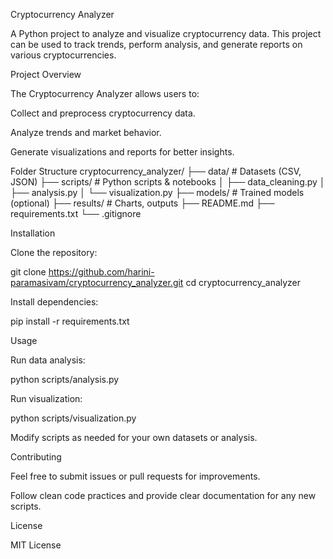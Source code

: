 Cryptocurrency Analyzer

A Python project to analyze and visualize cryptocurrency data.
This project can be used to track trends, perform analysis, and generate reports on various cryptocurrencies.

Project Overview

The Cryptocurrency Analyzer allows users to:

Collect and preprocess cryptocurrency data.

Analyze trends and market behavior.

Generate visualizations and reports for better insights.

Folder Structure
cryptocurrency_analyzer/
├── data/          # Datasets (CSV, JSON)
├── scripts/       # Python scripts & notebooks
│   ├── data_cleaning.py
│   ├── analysis.py
│   └── visualization.py
├── models/        # Trained models (optional)
├── results/       # Charts, outputs
├── README.md
├── requirements.txt
└── .gitignore

Installation

Clone the repository:

git clone https://github.com/harini-paramasivam/cryptocurrency_analyzer.git
cd cryptocurrency_analyzer


Install dependencies:

pip install -r requirements.txt

Usage

Run data analysis:

python scripts/analysis.py


Run visualization:

python scripts/visualization.py


Modify scripts as needed for your own datasets or analysis.

Contributing

Feel free to submit issues or pull requests for improvements.

Follow clean code practices and provide clear documentation for any new scripts.

License

MIT License
